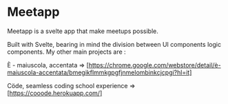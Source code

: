 # Meetapp

Meetapp is a svelte app that make meetups possible.

Built with Svelte, bearing in mind the division between UI components logic components.
My other main projects are :

È - maiuscola, accentata => [https://chrome.google.com/webstore/detail/è-maiuscola-accentata/bmegikflmmkgpgfjnmelombinkcjcpgi?hl=it]

Cöde, seamless coding school experience => [https://cooode.herokuapp.com/] 